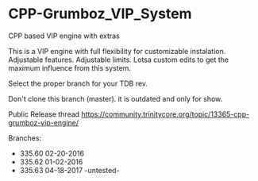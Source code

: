 # CPP-Grumboz_VIP_System
CPP based VIP engine with extras

This is a VIP engine with full flexibility for customizable instalation.
Adjustable features.
Adjustable limits.
Lotsa custom edits to get the maximum influence from this system.

Select the proper branch for your TDB rev.

Don't clone this branch (master). it is outdated and only for show. 

Public Release thread https://community.trinitycore.org/topic/13365-cpp-grumboz-vip-engine/

Branches:
* 335.60 02-20-2016
* 335.62 01-02-2016
* 335.63 04-18-2017 -untested-

